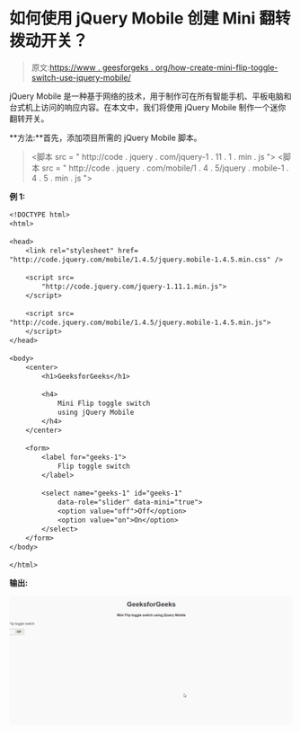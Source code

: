 # 如何使用 jQuery Mobile 创建 Mini 翻转拨动开关？

> 原文:[https://www . geesforgeks . org/how-create-mini-flip-toggle-switch-use-jquery-mobile/](https://www.geeksforgeeks.org/how-to-create-mini-flip-toggle-switch-using-jquery-mobile/)

jQuery Mobile 是一种基于网络的技术，用于制作可在所有智能手机、平板电脑和台式机上访问的响应内容。在本文中，我们将使用 jQuery Mobile 制作一个迷你翻转开关。

**方法:**首先，添加项目所需的 jQuery Mobile 脚本。

> <link rel="”stylesheet”" href="”http://code.jquery.com/mobile/1.4.5/jquery.mobile-1.4.5.min.css”">
> <脚本 src = " http://code . jquery . com/jquery-1 . 11 . 1 . min . js "></脚本>
> <脚本 src = " http://code . jquery . com/mobile/1 . 4 . 5/jquery . mobile-1 . 4 . 5 . min . js "></脚本>

**例 1:**

```
<!DOCTYPE html>
<html>

<head>
    <link rel="stylesheet" href=
"http://code.jquery.com/mobile/1.4.5/jquery.mobile-1.4.5.min.css" />

    <script src=
        "http://code.jquery.com/jquery-1.11.1.min.js">
    </script>

    <script src=
"http://code.jquery.com/mobile/1.4.5/jquery.mobile-1.4.5.min.js">
    </script>
</head>

<body>
    <center>
        <h1>GeeksforGeeks</h1>

        <h4>
            Mini Flip toggle switch 
            using jQuery Mobile
        </h4>
    </center>

    <form>
        <label for="geeks-1">
            Flip toggle switch
        </label>

        <select name="geeks-1" id="geeks-1" 
            data-role="slider" data-mini="true">
            <option value="off">Off</option>
            <option value="on">On</option>
        </select>
    </form>
</body>

</html>
```

**输出:**

![](img/558ac48e38363dc11a06941e57bff205.png)